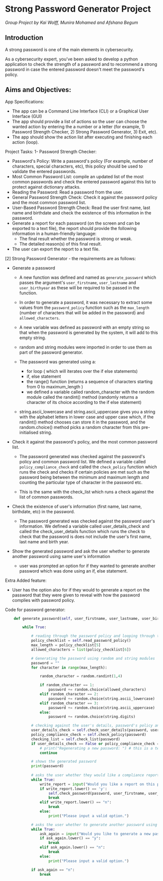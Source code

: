 # Strong Password Generator Project

*Group Project by Kai Wolff, Munira Mohamed and Afshana Begum*

## Introduction

A strong password is one of the main elements in cybersecurity.

As a cybersecurity expert, you've been asked to develop a python application to check the strength of a password and to recommend a strong password in case the entered password doesn't meet the password's policy.

## Aims and Objectives:

App Specifications:
- The app can be a Command Line Interface (CLI) or a Graphical User Interface (GUI)
- The app should provide a list of actions so the user can choose the wanted action by entering the a number or a letter (for example, 1) Password Strength Checker, 2) Strong Password Generator, 3) Exit, etc).
- The app should show the action list after executing and finishing each action (loop).


Project Tasks:
1- Password Strength Checker:

  - Password's Policy: Write a password's policy (For example, number of characters, special characters, etc), this policy should be used to validate the entered passwords.
  - Most Common Password List: compile an updated list of the most common passwords and check the entered password against this list to protect against dictionary attacks.
  - Reading the Password: Read a password from the user.
  - General Password Strength Check: Check it against the password policy and the most common password list.
  - User-Based Password Strength Check: Read the user first name, last name and birthdate and check the existence of this information in the password.
  - Generate a report for each password (on the screen and can be exported to a text file), the report should provide the following information in a human-friendly language:
    - The final result whether the password is strong or weak.
    - The detailed reason(s) of this final result.
  - The user can export the report to a text file.

[2]   Strong Password Generator - the requirements are as follows:

  - Generate a password
    
    - A new function was defined and named as `generate_password` which passes the argument's `user_firstname`, `user_lastname` and `user_birthyear` as these will be required to be passed in the function. 
      
    - In order to generate a password, it was necessary to extract some values from the `password_policy` function such as the `max_length` (number of characters that will be added in the password) and `allowed_characters`. 
      
    - A new variable was defined as password with an empty string so that when the password is generated by the system, it will add to this empty string. 
      
    - random and string modules were imported in order to use them as part of the password generator.
      
    - The password was generated using a:
      - for loop ( which will iterates over the if else statements) 
      - if, else statement
      - the range() function (returns a sequence of characters starting from 0 to maximum_length ) 
      - we defined a variable called random_character with the random module called the randint() method (randomly returns a character of its choice according to the if else statement)
    - string.ascii_lowercase and string.ascii_uppercase gives you a string with the alphabet letters in lower case and upper case which, if the randint() method chooses can store it in the password, and the random.choice() method picks a random character from this pre-initialised string.
    
      
  - Check it against the password's policy, and the most common password list.
    
    - The password generated was checked against the password's policy and common password list. We defined a variable called `policy_compliance_check` and called the `check_policy` function which runs the check and checks if certain policies are met such as the password being between the minimum and maximum length and counting the particular type of character in the password etc.
      
    - This is the same with the check_list which runs a check against the list of common passwords.
    

  - Check the existence of user's information (first name, last name, birthdate, etc) in the password.
    
    - The password generated was checked against the password user's information. We defined a variable called user_details_check and called the check_user_details function which runs the check to check that the password is does not include the user's first name, last name and birth year.
    
    
  - Show the generated password and ask the user whether to generate another password using same user's information  
    
    - user was prompted an option for if they wanted to generate another password which was done using an if, else statement. 
    
Extra Added feature:
- User has the option also for if they would to generate a report on the password that they were given to reveal with how the password complies with password policy. 

Code for password generator:

```python
    def generate_password(self, user_firstname, user_lastname, user_birthyear):

        while True:

            # reading through the password policy and looping through to extract necessary values to check and generates the password
            policy_checklist = self.read_password_policy()
            max_length = policy_checklist[5]
            allowed_characters = list(policy_checklist[6])

            # Generating the password using random and string modules 
            password = ""
            for character in range(max_length):

                random_character = random.randint(1,4)

                if random_character == 1:
                    password += random.choice(allowed_characters)
                elif random_character == 2:
                    password += random.choice(string.ascii_lowercase)
                elif random_character == 3:
                    password += random.choice(string.ascii_uppercase)
                else:
                    password += random.choice(string.digits)

            # checking against the user's details, password's policy and the most common password list.
            user_details_check = self.check_user_details(password, user_firstname, user_lastname, user_birthyear)
            policy_compliance_check = self.check_policy(password)
            checking_list = self.check_list(password)
            if user_details_check == False or policy_compliance_check == False or checking_list == False:
                # print("Regenerating a new password: ") # this is a test to check against user details
                continue

            # shows the generated password
            print(password)
            
            # asks the user whether they would like a compliance report on their password 
            while True:
                write_report = input("Would you like a report on this password? (y/n) ")
                if write_report.lower() == 'y':
                    self.check_password(password, user_firstname, user_lastname, user_birthyear)
                    break
                elif write_report.lower() == "n":
                    break
                else:
                    print("Please input a valid option.")

            # asks the user whether to generate another password using same user's information
            while True:
                ask_again = input("Would you like to generate a new password? (y/n) ")
                if ask_again.lower() == "y":
                    break
                elif ask_again.lower() == "n":
                    break
                else:
                    print("Please input a valid option.")

            if ask_again == "n":
                break
```